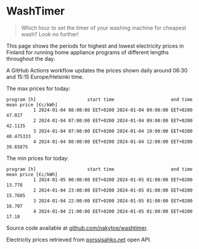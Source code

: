 
# WashTimer

> Which hour to set the timer of your washing machine for cheapest wash? Look no further!

This page shows the periods for highest and lowest electricity prices in Finland 
for running home appliance programs of different lengths throughout the day. 

A GitHub Actions workflow updates the prices shown daily around 06:30 and 15:15 Europe/Helsinki time.

The max prices for today:

	program [h]                   start time                     end time mean price [€c/kWh]
	          1 2024-01-04 08:00:00 EET+0200 2024-01-04 09:00:00 EET+0200              47.027
	          2 2024-01-04 07:00:00 EET+0200 2024-01-04 09:00:00 EET+0200             42.1135
	          3 2024-01-04 07:00:00 EET+0200 2024-01-04 10:00:00 EET+0200           40.475333
	          4 2024-01-04 08:00:00 EET+0200 2024-01-04 12:00:00 EET+0200            39.65875

The min prices for today:

	program [h]                   start time                     end time mean price [€c/kWh]
	          1 2024-01-05 00:00:00 EET+0200 2024-01-05 01:00:00 EET+0200              13.778
	          2 2024-01-04 23:00:00 EET+0200 2024-01-05 01:00:00 EET+0200             15.7605
	          3 2024-01-04 22:00:00 EET+0200 2024-01-05 01:00:00 EET+0200              16.707
	          4 2024-01-04 21:00:00 EET+0200 2024-01-05 01:00:00 EET+0200               17.18


Source code available at [github.com/nakytoe/washtimer](https://github.com/nakytoe/washtimer).

Electricity prices retrieved from [porssisahko.net](https://porssisahko.net/api) open API.
